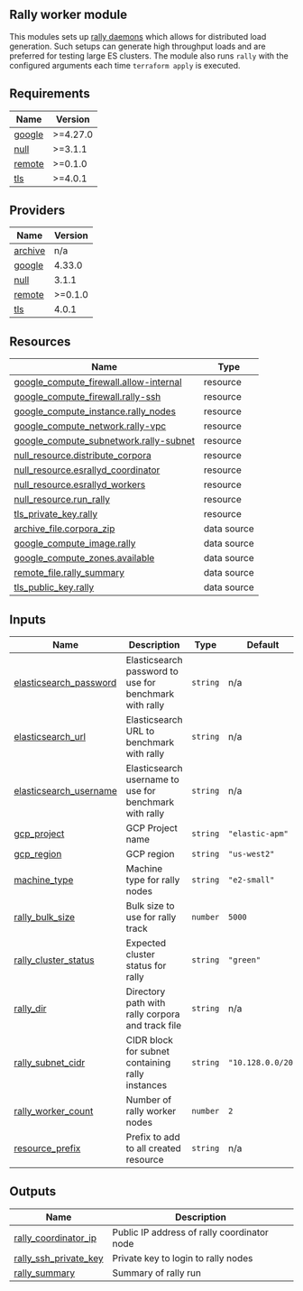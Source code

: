 <!-- BEGIN_TF_DOCS -->
## Rally worker module

This modules sets up [rally daemons](https://esrally.readthedocs.io/en/stable/rally_daemon.html) which allows for distributed load generation. Such setups can generate high throughput loads and are preferred for testing large ES clusters. The module also runs `rally` with the configured arguments each time `terraform apply` is executed.

## Requirements

| Name | Version |
|------|---------|
| <a name="requirement_google"></a> [google](#requirement\_google) | >=4.27.0 |
| <a name="requirement_null"></a> [null](#requirement\_null) | >=3.1.1 |
| <a name="requirement_remote"></a> [remote](#requirement\_remote) | >=0.1.0 |
| <a name="requirement_tls"></a> [tls](#requirement\_tls) | >=4.0.1 |

## Providers

| Name | Version |
|------|---------|
| <a name="provider_archive"></a> [archive](#provider\_archive) | n/a |
| <a name="provider_google"></a> [google](#provider\_google) | 4.33.0 |
| <a name="provider_null"></a> [null](#provider\_null) | 3.1.1 |
| <a name="provider_remote"></a> [remote](#provider\_remote) | >=0.1.0 |
| <a name="provider_tls"></a> [tls](#provider\_tls) | 4.0.1 |

## Resources

| Name | Type |
|------|------|
| [google_compute_firewall.allow-internal](https://registry.terraform.io/providers/hashicorp/google/latest/docs/resources/compute_firewall) | resource |
| [google_compute_firewall.rally-ssh](https://registry.terraform.io/providers/hashicorp/google/latest/docs/resources/compute_firewall) | resource |
| [google_compute_instance.rally_nodes](https://registry.terraform.io/providers/hashicorp/google/latest/docs/resources/compute_instance) | resource |
| [google_compute_network.rally-vpc](https://registry.terraform.io/providers/hashicorp/google/latest/docs/resources/compute_network) | resource |
| [google_compute_subnetwork.rally-subnet](https://registry.terraform.io/providers/hashicorp/google/latest/docs/resources/compute_subnetwork) | resource |
| [null_resource.distribute_corpora](https://registry.terraform.io/providers/hashicorp/null/latest/docs/resources/resource) | resource |
| [null_resource.esrallyd_coordinator](https://registry.terraform.io/providers/hashicorp/null/latest/docs/resources/resource) | resource |
| [null_resource.esrallyd_workers](https://registry.terraform.io/providers/hashicorp/null/latest/docs/resources/resource) | resource |
| [null_resource.run_rally](https://registry.terraform.io/providers/hashicorp/null/latest/docs/resources/resource) | resource |
| [tls_private_key.rally](https://registry.terraform.io/providers/hashicorp/tls/latest/docs/resources/private_key) | resource |
| [archive_file.corpora_zip](https://registry.terraform.io/providers/hashicorp/archive/latest/docs/data-sources/file) | data source |
| [google_compute_image.rally](https://registry.terraform.io/providers/hashicorp/google/latest/docs/data-sources/compute_image) | data source |
| [google_compute_zones.available](https://registry.terraform.io/providers/hashicorp/google/latest/docs/data-sources/compute_zones) | data source |
| [remote_file.rally_summary](https://registry.terraform.io/providers/tenstad/remote/latest/docs/data-sources/file) | data source |
| [tls_public_key.rally](https://registry.terraform.io/providers/hashicorp/tls/latest/docs/data-sources/public_key) | data source |

## Inputs

| Name | Description | Type | Default | Required |
|------|-------------|------|---------|:--------:|
| <a name="input_elasticsearch_password"></a> [elasticsearch\_password](#input\_elasticsearch\_password) | Elasticsearch password to use for benchmark with rally | `string` | n/a | yes |
| <a name="input_elasticsearch_url"></a> [elasticsearch\_url](#input\_elasticsearch\_url) | Elasticsearch URL to benchmark with rally | `string` | n/a | yes |
| <a name="input_elasticsearch_username"></a> [elasticsearch\_username](#input\_elasticsearch\_username) | Elasticsearch username to use for benchmark with rally | `string` | n/a | yes |
| <a name="input_gcp_project"></a> [gcp\_project](#input\_gcp\_project) | GCP Project name | `string` | `"elastic-apm"` | no |
| <a name="input_gcp_region"></a> [gcp\_region](#input\_gcp\_region) | GCP region | `string` | `"us-west2"` | no |
| <a name="input_machine_type"></a> [machine\_type](#input\_machine\_type) | Machine type for rally nodes | `string` | `"e2-small"` | no |
| <a name="input_rally_bulk_size"></a> [rally\_bulk\_size](#input\_rally\_bulk\_size) | Bulk size to use for rally track | `number` | `5000` | no |
| <a name="input_rally_cluster_status"></a> [rally\_cluster\_status](#input\_rally\_cluster\_status) | Expected cluster status for rally | `string` | `"green"` | no |
| <a name="input_rally_dir"></a> [rally\_dir](#input\_rally\_dir) | Directory path with rally corpora and track file | `string` | n/a | yes |
| <a name="input_rally_subnet_cidr"></a> [rally\_subnet\_cidr](#input\_rally\_subnet\_cidr) | CIDR block for subnet containing rally instances | `string` | `"10.128.0.0/20"` | no |
| <a name="input_rally_worker_count"></a> [rally\_worker\_count](#input\_rally\_worker\_count) | Number of rally worker nodes | `number` | `2` | no |
| <a name="input_resource_prefix"></a> [resource\_prefix](#input\_resource\_prefix) | Prefix to add to all created resource | `string` | n/a | yes |

## Outputs

| Name | Description |
|------|-------------|
| <a name="output_rally_coordinator_ip"></a> [rally\_coordinator\_ip](#output\_rally\_coordinator\_ip) | Public IP address of rally coordinator node |
| <a name="output_rally_ssh_private_key"></a> [rally\_ssh\_private\_key](#output\_rally\_ssh\_private\_key) | Private key to login to rally nodes |
| <a name="output_rally_summary"></a> [rally\_summary](#output\_rally\_summary) | Summary of rally run |
<!-- END_TF_DOCS -->
